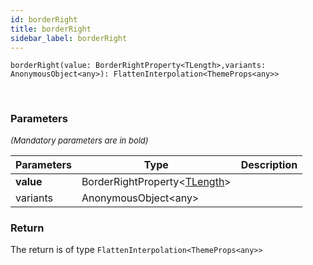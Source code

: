 ```yaml
---
id: borderRight
title: borderRight
sidebar_label: borderRight
---
```


```tsx
borderRight(value: BorderRightProperty<TLength>,variants: AnonymousObject<any>): FlattenInterpolation<ThemeProps<any>>
```
<br/>



### Parameters

<font size="2"><i>(Mandatory parameters are in bold)</i></font>

| Parameters | Type | Description |
| --------- | ---- | ----------- |
| **value** | BorderRightProperty<[TLength](/api2/types/TLength.md)\> |  |
| variants | AnonymousObject<any\> |  |


### Return



The return is of type <code>FlattenInterpolation<ThemeProps<any\>\></code>
